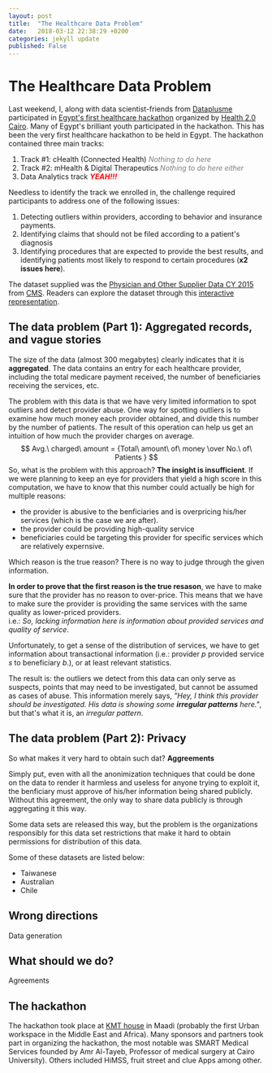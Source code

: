 ```yaml
---
layout: post
title:  "The Healthcare Data Problem"
date:   2018-03-12 22:38:29 +0200
categories: jekyll update
published: False
---
```


# The Healthcare Data Problem

Last weekend, I, along with data scientist-friends from [Dataplusme](http://www.dataplusme.com) participated in [Egypt's first healthcare hackathon](http://hack.health2cairo.health) organized by [Health 2.0 Cairo](http://health2cairo.health). Many of Egypt's brilliant youth participated in the hackathon. This has been the very first healthcare hackathon to be held in Egypt. The hackathon contained three main tracks:

1. Track #1: cHealth (Connected Health) <span style="color: gray">*Nothing to do here*</span>
2. Track #2: mHealth & Digital Therapeutics <span style="color: gray">*Nothing to do here either*</span>
3. Data Analytics track <span style="color: red">***YEAH!!!***<span>

Needless to identify the track we enrolled in, the challenge required participants to address one of the following issues:

1. Detecting outliers within providers, according to behavior and insurance payments.
2. Identifying claims that should not be filed according to a patient's diagnosis
3. Identifying procedures that are expected to provide the best results, and identifying patients most likely to respond to certain procedures (**x2 issues here**).

The dataset supplied was the [Physician and Other Supplier Data CY 2015](https://www.cms.gov/Research-Statistics-Data-and-Systems/Statistics-Trends-and-Reports/Medicare-Provider-Charge-Data/Physician-and-Other-Supplier2015.html) from [CMS](https://www.cms.gov). Readers can explore the dataset through this [interactive representation](https://data.cms.gov/Medicare-Physician-Supplier/Medicare-Physician-and-Other-Supplier-National-Pro/p3uv-6dv4).

## The data problem (Part 1): Aggregated records, and vague stories
The size of the data (almost 300 megabytes) clearly indicates that it is **aggregated**. The data contains an entry for each healthcare provider, including the total medicare payment received, the number of beneficiaries receiving the services, etc.

The problem with this data is that we have very limited information to spot outliers and detect provider abuse. One way for spotting outliers is to examine how much money each provider obtained, and divide this number by the number of patients. The result of this operation can help us get an intuition of how much the provider charges on average.
$$ Avg.\ charged\ amount =  {Total\ amount\ of\ money \over No.\ of\ Patients } $$
So, what is the problem with this approach? **The insight is insufficient**. If we were planning to keep an eye for providers that yield a high score in this computation, we have to know that this number could actually be high for multiple reasons:

- the provider is abusive to the benficiaries and is overpricing his/her services (which is the case we are after).
- the provider could be providing high-quality service
- beneficiaries could be targeting this provider for specific services which are relatively expernsive.

Which reason is the true reason? There is no way to judge through the given information.  

**In order to prove that the first reason is the true resason**, we have to make sure that the provider has no reason to over-price. This means that we have to make sure the provider is providing the same services with the same quality as lower-priced providers.  
i.e.: *So, lacking information here is information about provided services and quality of service*.

Unfortunately, to get a sense of the distribution of services, we have to get information about transactional information (i.e.: provider *p* provided service *s* to beneficiary *b*.), or at least relevant statistics.

The result is: the outliers we detect from this data can only serve as suspects, points that may need to be investigated, but cannot be assumed as cases of abuse. This information merely says, *"Hey, I think this provider should be investigated. His data is showing some **irregular patterns** here."*, but that's what it is, an *irregular pattern*.

## The data problem (Part 2): Privacy
So what makes it very hard to obtain such dat? **Aggreements**

Simply put, even with all the anonimization techniques that could be done on the data to render it harmless and useless for anyone trying to exploit it, the benficiary must approve of his/her information being shared publicly. Without this agreement, the only way to share data publicly is through aggregating it this way.

Some data sets are released this way, but the problem is the organizations responsibly for this data set restrictions that make it hard to obtain permissions for distribution of this data.

Some of these datasets are listed below:

- Taiwanese
- Australian
- Chile 

## Wrong directions
Data generation

## What should we do?
Agreements

## The hackathon
The hackathon took place at [KMT house](kmthouse.com) in Maadi (probably the first Urban workspace in the Middle East and Africa). Many sponsors and partners took part in organizing the hackathon, the most notable was SMART Medical Services founded by Amr Al-Tayeb, Professor of medical surgery at Cairo University). Others included HiMSS, fruit street and clue Apps among other.